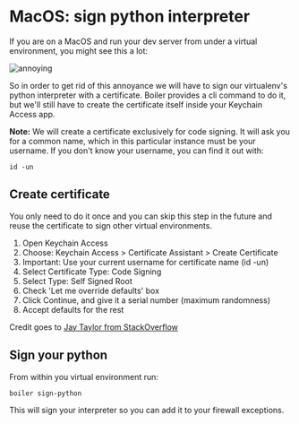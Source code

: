 # MacOS: sign python interpreter

If you are on a MacOS and run your dev server from under a virtual environment, you might see this a lot:

![annoying](https://s3-eu-west-1.amazonaws.com/public-stuff-cdn/python_firewalled.png)

So in order to get rid of this annoyance we will have to sign our virtualenv's python interpreter with a certificate. Boiler provides a cli command to do it, but we'll still have to create the certificate itself inside your Keychain Access app. 

**Note:** We will create a certificate exclusively for code signing. It will ask you for a common name, which in this particular instance must be your username. If you don't know your username, you can find it out with:

```
id -un
```

## Create certificate

You only need to do it once and you can skip this step in the future and reuse the certificate to sign other virtual environments.

  1. Open Keychain Access
  2. Choose: Keychain Access > Certificate Assistant > Create Certificate
  3. Important: Use your current username for certificate name (id -un)
  4. Select Certificate Type: Code Signing
  5. Select Type: Self Signed Root
  6. Check 'Let me override defaults' box
  7. Click Continue, and give it a serial number (maximum randomness)
  8. Accept defaults for the rest

Credit goes to [Jay Taylor from StackOverflow](http://stackoverflow.com/questions/19688841/add-python-to-os-x-firewall-options)
  
## Sign your python

From within you virtual environment run:

```
boiler sign-python
```

This will sign your interpreter so you can add it to your firewall exceptions.








